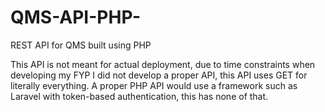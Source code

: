 # QMS-API-PHP-
REST API for QMS built using PHP

This API is not meant for actual deployment, due to time constraints when developing my FYP I did not develop a proper API, this API uses GET for literally everything. A proper PHP API would use a framework such as Laravel with token-based authentication, this has none of that.
